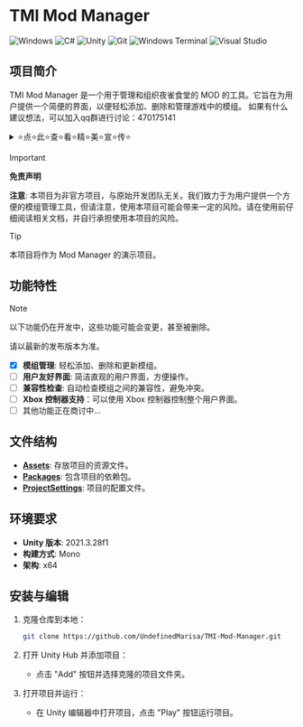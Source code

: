 # TMI Mod Manager

![Windows](https://img.shields.io/badge/Windows-0078D6?style=for-the-badge&logo=windows&logoColor=white)
![C#](https://img.shields.io/badge/C%23-239120?style=for-the-badge&logo=c-sharp&logoColor=white)
![Unity](https://img.shields.io/badge/Unity-100000?style=for-the-badge&logo=unity&logoColor=white)
![Git](https://img.shields.io/badge/GIT-E44C30?style=for-the-badge&logo=git&logoColor=white)
![Windows Terminal](https://img.shields.io/badge/windows%20terminal-4D4D4D?style=for-the-badge&logo=windows%20terminal&logoColor=white)
![Visual Studio](https://img.shields.io/badge/Visual_Studio-5C2D91?style=for-the-badge&logo=visual%20studio&logoColor=white)

## 项目简介

TMI Mod Manager 是一个用于管理和组织夜雀食堂的 MOD 的工具。它旨在为用户提供一个简便的界面，以便轻松添加、删除和管理游戏中的模组。
如果有什么建议想法，可以加入qq群进行讨论：470175141

<details>
<summary>⭐点⭐此⭐查⭐看⭐精⭐美⭐宣⭐传⭐</summary>

！隆重介绍！目前已知唯一的雀食mod交流聚集地  
[470175141](https://qm.qq.com/q/ZjHPtumekw) [470175141](https://qm.qq.com/q/ZjHPtumekw) [470175141](https://qm.qq.com/q/ZjHPtumekw)（重要的事情说三遍）  
不管你是程序、美工、乐师、策划（这个需要吗？），亦或是想进来学习交流，又或者是想一睹雀食mod的风采的普通玩家，都可以加入这个群聊！

![化学实验室](https://raw.githubusercontent.com/UndefinedMarisa/TMI-Mod-Manager/main/Assets/Images/%E5%8C%96%E5%AD%A6%E5%AE%9E%E9%AA%8C%E5%AE%A4.jpg)

</details>


> [!IMPORTANT]
> **免责声明**
> 
> **注意**: 本项目为非官方项目，与原始开发团队无关。我们致力于为用户提供一个方便的模组管理工具，但请注意，使用本项目可能会带来一定的风险。请在使用前仔细阅读相关文档，并自行承担使用本项目的风险。

> [!TIP]
> 本项目将作为 Mod Manager 的演示项目。

## 功能特性

> [!NOTE]
> 以下功能仍在开发中，这些功能可能会变更，甚至被删除。
>
> 请以最新的发布版本为准。

- [x] **模组管理**: 轻松添加、删除和更新模组。
- [ ] **用户友好界面**: 简洁直观的用户界面，方便操作。
- [ ] **兼容性检查**: 自动检查模组之间的兼容性，避免冲突。
- [ ] **Xbox 控制器支持**：可以使用 Xbox 控制器控制整个用户界面。
- [ ] 其他功能正在商讨中...

## 文件结构

- [**Assets**](Assets): 存放项目的资源文件。
- [**Packages**](Packages): 包含项目的依赖包。
- [**ProjectSettings**](ProjectSettings): 项目的配置文件。

## 环境要求

- **Unity 版本**: 2021.3.28f1
- **构建方式**: Mono
- **架构**: x64

## 安装与编辑

1. 克隆仓库到本地：

    ```bash
    git clone https://github.com/UndefinedMarisa/TMI-Mod-Manager.git
    ```

2. 打开 Unity Hub 并添加项目：
    - 点击 "Add" 按钮并选择克隆的项目文件夹。
3. 打开项目并运行：
    - 在 Unity 编辑器中打开项目，点击 "Play" 按钮运行项目。
